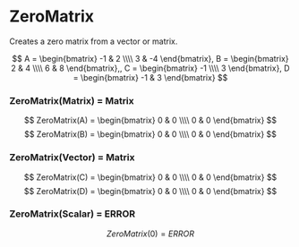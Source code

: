 # ZeroMatrix

Creates a zero matrix from a vector or matrix.

$$
A = \begin{bmatrix}
    -1 & 2          \\\\
    3 & -4
\end{bmatrix}, 
B = \begin{bmatrix}
    2 & 4          \\\\
    6 & 8
\end{bmatrix},, 
    C = \begin{bmatrix}
    -1 \\\\
    3
\end{bmatrix}, 
D = \begin{bmatrix}
    -1 & 3
\end{bmatrix}
$$

### ZeroMatrix(Matrix) = Matrix

$$
ZeroMatrix(A) = \begin{bmatrix}
    0 & 0          \\\\
    0 & 0
\end{bmatrix}
$$
$$
ZeroMatrix(B) = \begin{bmatrix}
    0 & 0          \\\\
    0 & 0
\end{bmatrix}
$$

### ZeroMatrix(Vector) = Matrix

$$
ZeroMatrix(C) = \begin{bmatrix}
    0 & 0 \\\\
    0 & 0
\end{bmatrix}
$$
$$
ZeroMatrix(D) = \begin{bmatrix}
    0 & 0 \\\\
    0 & 0
\end{bmatrix}
$$

### ZeroMatrix(Scalar) = ERROR

$$
ZeroMatrix(0) = ERROR
$$
